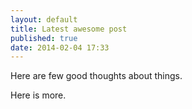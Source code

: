 ```yaml
---
layout: default
title: Latest awesome post
published: true
date: 2014-02-04 17:33
---
```

Here are few good thoughts about things.
<!--more-->
Here is more.
